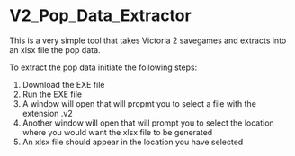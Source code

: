 # V2_Pop_Data_Extractor
This is a very simple tool that takes Victoria 2 savegames and extracts into an xlsx file the pop data.

To extract the pop data initiate the following steps:
1. Download the EXE file
2. Run the EXE file
3. A window will open that will propmt you to select a file with the extension .v2
4. Another window will open that will prompt you to select the location where you would want the xlsx file to be generated
5. An xlsx file should appear in the location you have selected
